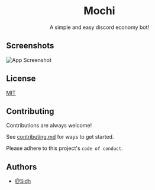 <div align="center">
    <h1 >Mochi</h1>
    <p>A simple and easy discord economy bot!</p>
</div>

## Screenshots

![App Screenshot](https://github.com/Sidohh/Mochi-Discord-Economy-Bot/blob/main/Demo.png)

  
## License

[MIT](https://choosealicense.com/licenses/mit/)

  
## Contributing

Contributions are always welcome!

See [contributing.md](https://github.com/github/docs/blob/main/CONTRIBUTING.md) for ways to get started.

Please adhere to this project's `code of conduct`.

  
## Authors

- [@Sidh](https://github.com/Sidohh)

  
